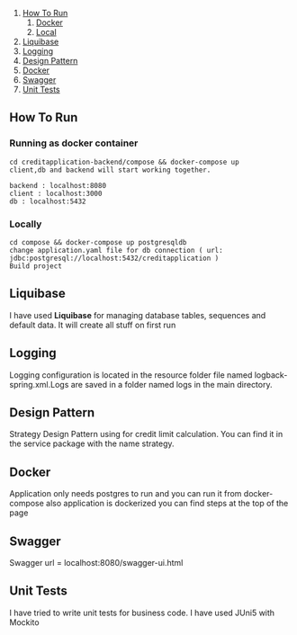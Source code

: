 1. [How To Run](#htr)
   1. [Docker](#docker)
   2. [Local](#local)
2. [Liquibase](#liquibase)
3. [Logging](#logging)
4. [Design Pattern](#designpattern)
5. [Docker](#docker)
6. [Swagger](#swagger)
7. [Unit Tests](#tests)

## How To Run <a name="run"></a>

### Running as docker container <a name="docker"></a>

    cd creditapplication-backend/compose && docker-compose up
    client,db and backend will start working together.

    backend : localhost:8080
    client : localhost:3000
    db : localhost:5432

### Locally <a name="local"></a>

    cd compose && docker-compose up postgresqldb
    change application.yaml file for db connection ( url: jdbc:postgresql://localhost:5432/creditapplication )
    Build project

## Liquibase <a name="liquibase"></a>

I have used **Liquibase** for managing database tables, sequences and default data. It will create all stuff on first run

## Logging <a name="logging"></a>

Logging configuration is located in the resource folder file named logback-spring.xml.Logs are saved in a folder named logs in the main directory.

## Design Pattern <a name="designpattern"></a>

Strategy Design Pattern using for credit limit calculation. You can find it in the service package with the name strategy.

## Docker <a name="docker"></a>

Application only needs postgres to run and you can run it from docker-compose also application is dockerized you can find steps at the top of the page

## Swagger <a name="swagger"></a>

Swagger url = localhost:8080/swagger-ui.html

## Unit Tests <a name="tests"></a>

I have tried to write unit tests for business code. I have used JUni5 with Mockito
